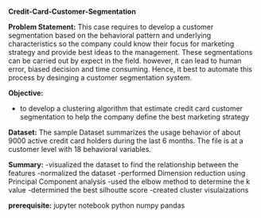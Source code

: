  **Credit-Card-Customer-Segmentation**
 
 **Problem Statement:**
    This case requires to develop a customer segmentation based on the behavioral pattern and underlying characteristics so the company could know their focus for marketing strategy and provide best ideas to the management. 
    These segmentations can be carried out by expect in the field. however, it can lead to human error, biased decision and time consuming. Hence, it best to automate this process by desinging a customer segmentation system.

**Objective:**
- to develop a clustering algorithm that estimate credit card customer segmentation to help the company define the best marketing strategy

**Dataset:**
The sample Dataset summarizes the usage behavior of about 9000 active credit card holders during the last 6 months.
The file is at a customer level with 18 behavioral variables.

**Summary:**
-visualized the dataset to find the relationship between the features
-normalized the dataset 
-performed Dimension reduction using Principal Component analysis
-used the elbow method to determine the k value
-determined the best silhoutte score
-created cluster visulaizations

**prerequisite:**
jupyter notebook
python
numpy
pandas

